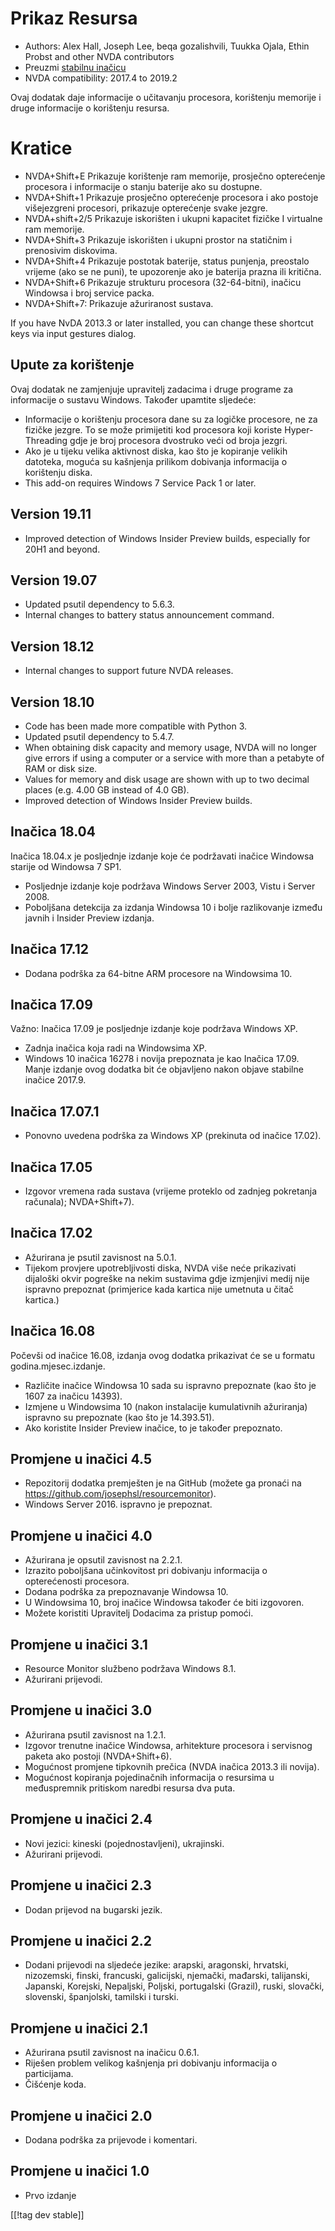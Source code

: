 # Prikaz Resursa #

* Authors: Alex Hall, Joseph Lee, beqa gozalishvili, Tuukka Ojala, Ethin
  Probst and other NVDA contributors
* Preuzmi [stabilnu inačicu][1]
* NVDA compatibility: 2017.4 to 2019.2

Ovaj dodatak daje informacije o učitavanju procesora, korištenju memorije i
druge informacije o korištenju resursa.

# Kratice #

* NVDA+Shift+E Prikazuje korištenje ram memorije, prosječno opterećenje
  procesora i informacije o stanju baterije ako su dostupne.
* NVDA+Shift+1 Prikazuje prosječno opterećenje procesora i ako postoje
  višejezgreni procesori, prikazuje opterećenje svake jezgre.
* NVDA+shift+2/5 Prikazuje iskorišten i ukupni kapacitet fizičke I virtualne
  ram memorije.
* NVDA+Shift+3 Prikazuje iskorišten i ukupni prostor na statičnim i
  prenosivim diskovima.
* NVDA+Shift+4 Prikazuje postotak baterije, status punjenja, preostalo
  vrijeme (ako se ne puni), te upozorenje ako je baterija prazna ili
  kritična.
* NVDA+Shift+6 Prikazuje strukturu procesora (32-64-bitni), inačicu Windowsa
  i broj service packa.
* NVDA+Shift+7: Prikazuje ažuriranost sustava.

If you have NvDA 2013.3 or later installed, you can change these shortcut
keys via input gestures dialog.

## Upute za korištenje  ##

Ovaj dodatak ne zamjenjuje upravitelj zadacima i druge programe za
informacije o sustavu Windows. Također upamtite sljedeće:

* Informacije o korištenju procesora dane su za logičke procesore, ne za
  fizičke jezgre. To se može primijetiti kod procesora koji koriste
  Hyper-Threading gdje je broj procesora dvostruko veći od broja jezgri.
* Ako je u tijeku velika aktivnost diska, kao što je kopiranje velikih
  datoteka, moguća su kašnjenja prilikom dobivanja informacija o korištenju
  diska.
* This add-on requires Windows 7 Service Pack 1 or later.

## Version 19.11

* Improved detection of Windows Insider Preview builds, especially for 20H1
  and beyond.

## Version 19.07

* Updated psutil dependency to 5.6.3.
* Internal changes to battery status announcement command.

## Version 18.12

* Internal changes to support future NVDA releases.

## Version 18.10

* Code has been made more compatible with Python 3.
* Updated psutil dependency to 5.4.7.
* When obtaining disk capacity and memory usage, NVDA will no longer give
  errors if using a computer or a service with more than a petabyte of RAM
  or disk size.
* Values for memory and disk usage are shown with up to two decimal places
  (e.g. 4.00 GB instead of 4.0 GB).
* Improved detection of Windows Insider Preview builds.

## Inačica 18.04

Inačica 18.04.x je posljednje izdanje koje će podržavati inačice Windowsa
starije od Windowsa 7 SP1. 

* Posljednje izdanje koje podržava Windows Server 2003, Vistu i Server 2008.
* Poboljšana detekcija za izdanja Windowsa 10 i bolje razlikovanje između
  javnih i Insider Preview izdanja.

## Inačica 17.12

* Dodana podrška za 64-bitne ARM procesore na Windowsima 10.

## Inačica 17.09

Važno: Inačica 17.09 je posljednje izdanje koje podržava Windows XP.

* Zadnja inačica koja radi na Windowsima XP.
* Windows 10 inačica 16278 i novija prepoznata je kao Inačica 17.09. Manje
  izdanje ovog dodatka bit će objavljeno nakon objave stabilne inačice
  2017.9.

## Inačica 17.07.1

* Ponovno uvedena podrška za Windows XP (prekinuta od inačice 17.02).

## Inačica 17.05

* Izgovor vremena rada sustava (vrijeme proteklo od zadnjeg pokretanja
  računala); NVDA+Shift+7).

## Inačica 17.02

* Ažurirana je psutil zavisnost na 5.0.1.
* Tijekom provjere upotrebljivosti diska, NVDA više neće prikazivati
  dijaloški okvir pogreške na nekim sustavima gdje izmjenjivi medij nije
  ispravno prepoznat (primjerice kada kartica nije umetnuta u čitač
  kartica.) 

## Inačica 16.08

Počevši od inačice 16.08, izdanja ovog dodatka prikazivat će se u formatu
godina.mjesec.izdanje.

* Različite inačice Windowsa 10 sada su ispravno prepoznate (kao što je 1607
  za inačicu 14393).
* Izmjene u Windowsima 10 (nakon instalacije kumulativnih ažuriranja)
  ispravno su prepoznate (kao što je 14.393.51).
* Ako koristite Insider Preview inačice, to je također prepoznato.

## Promjene u inačici 4.5 ##

* Repozitorij dodatka premješten je na GitHub (možete ga pronaći na
  https://github.com/josephsl/resourcemonitor).
* Windows Server 2016. ispravno je prepoznat.

## Promjene u inačici 4.0 ##

* Ažurirana je opsutil zavisnost na 2.2.1.
* Izrazito poboljšana učinkovitost pri dobivanju informacija o opterećenosti
  procesora.
* Dodana podrška za prepoznavanje Windowsa 10.
* U Windowsima 10, broj inačice Windowsa također će biti izgovoren.
* Možete koristiti Upravitelj Dodacima za pristup pomoći.

## Promjene u inačici 3.1 ##

* Resource Monitor službeno podržava Windows 8.1.
* Ažurirani prijevodi.

## Promjene u inačici 3.0 ##

* Ažurirana psutil zavisnost na 1.2.1.
* Izgovor trenutne inačice Windowsa, arhitekture procesora i servisnog
  paketa ako postoji (NVDA+Shift+6).
* Mogućnost promjene tipkovnih prečica (NVDA inačica 2013.3 ili novija).
* Mogućnost kopiranja pojedinačnih informacija o resursima u međuspremnik
  pritiskom naredbi resursa dva puta.

## Promjene u inačici 2.4 ##

* Novi jezici: kineski (pojednostavljeni), ukrajinski.
* Ažurirani prijevodi.

## Promjene u inačici 2.3 ##

* Dodan prijevod na bugarski jezik.

## Promjene u inačici 2.2 ##

* Dodani prijevodi na sljedeće jezike: arapski, aragonski, hrvatski,
  nizozemski, finski, francuski, galicijski, njemački, mađarski, talijanski,
  Japanski, Korejski, Nepaljski, Poljski, portugalski (Grazil), ruski,
  slovački, slovenski, španjolski, tamilski i turski.

## Promjene u inačici 2.1 ##

* Ažurirana psutil zavisnost na inačicu 0.6.1.
* Riješen problem velikog kašnjenja pri dobivanju informacija o particijama.
* Čišćenje koda.

## Promjene u inačici 2.0 ##

* Dodana podrška za prijevode i komentari.

## Promjene u inačici 1.0 ##

* Prvo izdanje

[[!tag dev stable]]

[1]: https://addons.nvda-project.org/files/get.php?file=rm
